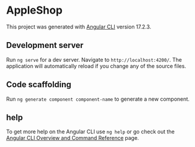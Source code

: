 # AppleShop

This project was generated with [Angular CLI](https://github.com/angular/angular-cli) version 17.2.3.

## Development server

Run `ng serve` for a dev server. Navigate to `http://localhost:4200/`. The application will automatically reload if you change any of the source files.

## Code scaffolding

Run `ng generate component component-name` to generate a new component.

## help

To get more help on the Angular CLI use `ng help` or go check out the [Angular CLI Overview and Command Reference](https://angular.io/cli) page.
